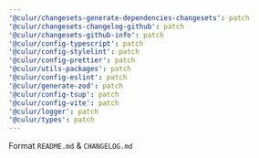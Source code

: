 ```yaml
---
'@culur/changesets-generate-dependencies-changesets': patch
'@culur/changesets-changelog-github': patch
'@culur/changesets-github-info': patch
'@culur/config-typescript': patch
'@culur/config-stylelint': patch
'@culur/config-prettier': patch
'@culur/utils-packages': patch
'@culur/config-eslint': patch
'@culur/generate-zod': patch
'@culur/config-tsup': patch
'@culur/config-vite': patch
'@culur/logger': patch
'@culur/types': patch
---
```


Format `README.md` & `CHANGELOG.md`
